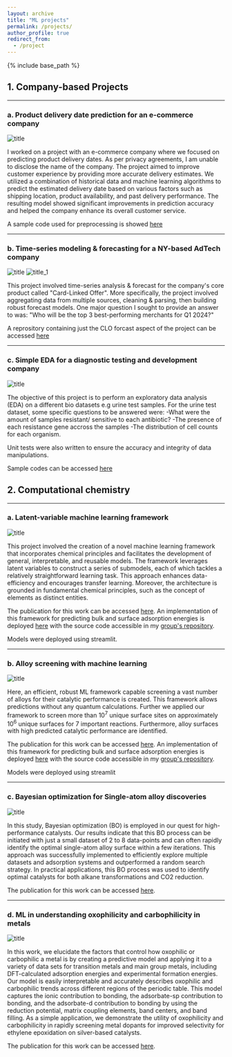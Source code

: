 ```yaml
---
layout: archive
title: "ML projects"
permalink: /projects/
author_profile: true
redirect_from:
  - /project
---
```


{% include base_path %}


## 1. Company-based Projects
---

### a. Product delivery date prediction for an e-commerce company

![title](/images/delivery_date.png)

I worked on a project with an e-commerce company where we focused on predicting product delivery dates. As per privacy agreements, I am unable to disclose the name of the company. The project aimed to improve customer experience by providing more accurate delivery estimates. We utilized a combination of historical data and machine learning algorithms to predict the estimated delivery date based on various factors such as shipping location, product availability, and past delivery performance. The resulting model showed significant improvements in prediction accuracy and helped the company enhance its overall customer service.

A sample code used for preprocessing is showed [here](https://drive.google.com/file/d/1Q01OaE9pmpuCRXsfEdMLqemDIU8YAjCS/view?pli=1)

---

### b. Time-series modeling & forecasting for a NY-based AdTech company

![title](/images/forecast_model.png)
![title_1](/images/forecast_plot.png)

This project involved time-series analysis & forecast for the company's core  product called "Card-Linked Offer". More specifically, the project involved aggregating data from multiple sources, cleaning & parsing, then building robust forecast models. One major question I sought to provide an answer to was: "Who will be the top 3 best-performing merchants for Q1 2024?"

A reprository containing just the CLO forcast aspect of the project can be accessed [here](https://github.com/gkayode/clo_forecast)

---

### c. Simple EDA for a diagnostic testing and development company

![title](/images/urine_test.png)

The objective of this project is to perform an exploratory data analysis (EDA) on a different bio datasets e.g urine test samples. For the urine test dataset,  some specific questions to be answered were: 
-What were the amount of samples resistant/ sensitive to each antibiotic?
-The presence of each resistance gene accross the samples
-The distribution of cell counts for each organism.

Unit tests were also written to ensure the accuracy and integrity of data manipulations.

Sample codes can be accessed [here](https://github.com/gkayode/urine_test)


## 2. Computational chemistry
---
### a. Latent-variable machine learning framework

![title](/images/latent_variable_2.png)


This project involved the creation of a novel machine learning framework that incorporates chemical principles and facilitates the development of general, interpretable, and reusable models. The framework leverages latent variables to construct a series of submodels, each of which tackles a relatively straightforward learning task. This approach enhances data-efficiency and encourages transfer learning. Moreover, the architecture is grounded in fundamental chemical principles, such as the concept of elements as distinct entities.

The publication for this work can be accessed [here](https://pubs.acs.org/doi/full/10.1021/jacsau.3c00419).
An implementation of this framework for predicting bulk and surface adsorption energies is deployed [here](https://surfep.streamlit.app/) with the source code accessible in my [group's repository](https://bitbucket.org/mmmontemore/surfep/src/master/).

Models were deployed using streamlit.

---
### b. Alloy screening with machine learning

![title](/images/gen_screen_2.png)


Here, an efficient, robust ML framework capable  screening a vast number of alloys for their catalytic performance is created. This framework allows predictions without any quantum calculations. Further we applied our framework to screen more than 10<sup>7</sup> unique surface sites on approximately 10<sup>6</sup> unique surfaces for 7 important reactions. Furthermore, alloy surfaces with high predicted catalytic performance are identified.

The publication for this work can be accessed [here](https://pubs.rsc.org/en/content/articlelanding/2020/CY/D0CY00682C).
An implementation of this framework for predicting bulk and surface adsorption energies is deployed [here](https://surfep.streamlit.app/) with the source code accessible in my [group's repository](https://bitbucket.org/mmmontemore/surfep/src/master/).

Models were deployed using streamlit

---
### c. Bayesian optimization for Single-atom alloy discoveries

![title](/images/BO_TOC.png)

In this study, Bayesian optimization (BO) is employed in our quest for high-performance catalysts. Our results indicate that this BO process can be initiated with just a small dataset of 2 to 8 data-points and can often rapidly identify the optimal single-atom alloy surface within a few iterations. This approach was successfully implemented to efficiently explore multiple datasets and adsorption systems and outperformed a random search strategy. In practical applications, this BO process was used to identify optimal catalysts for both alkane transformations and CO2 reduction. 

The publication for this work can be accessed [here](https://pubs.rsc.org/en/content/articlelanding/2023/ta/d3ta02830e).

---
### d. ML in understanding oxophilicity and carbophilicity in metals

![title](/images/oxophilicity_3.png)

In this work, we elucidate the factors that control how oxophilic or carbophilic a metal is by creating a predictive model and applying it to a variety of data sets for transition metals and main group metals, including DFT-calculated adsorption energies and experimental formation energies. Our model is easily interpretable and accurately describes oxophilic and carbophilic trends across different regions of the periodic table. This model captures the ionic contribution to bonding, the adsorbate-sp contribution to bonding, and the adsorbate-d contribution to bonding by using the reduction potential, matrix coupling elements, band centers, and band filling.
As a simple application, we demonstrate the utility of oxophilicity and carbophilicity in rapidly screening metal dopants for improved selectivity for ethylene epoxidation on silver-based catalysts.

The publication for this work can be accessed [here](https://pubs.rsc.org/en/content/articlelanding/2021/ta/d1ta06453c).




